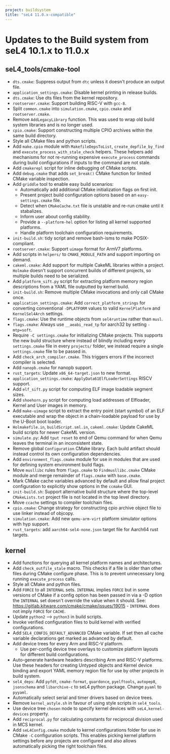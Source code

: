 ```yaml
---
project: buildsystem
title: "seL4 11.0.x-compatible"
---
```

# Updates to the Build system from seL4 10.1.x to 11.0.x

## seL4_tools/cmake-tool
- `dts.cmake`: Suppress output from `dtc` unless it doesn't produce an output file.
- `application_settings.cmake`: Disable kernel printing in release builds.
- `dts.cmake`: Use dts files from the kernel repository.
- `rootserver.cmake`: Support building RISC-V with `gcc-8`.
- Split `common.cmake` into `simulation.cmake`, `cpio.cmake` and `rootserver.cmake`.
- Remove `AddLegacyLibrary` function. This was used to wrap old build system libraries and is no longer used.
- `cpio.cmake`: Support constructing multiple CPIO archives within the same build directory.
- Style all CMake files and python scripts.
- Add `make.cpio` module with `MakefileDepsToList`, `create_depfile_by_find` and `execute_process_with_stale_check` helpers.
  These helpers add mechanisms for not re-running expensive `execute_process` commands during build
  configurations if inputs to the command are not stale.
- Add `cmakerepl` script for inline debugging of CMake scripts.
- Add `debug.cmake` that adds `set_break()` CMake function for limited CMake variable inspection.
- Add `griddle` tool to enable easy build scenarios:
  - Automatically add additional CMake initialization flags on first init.
  - Present project build configuration options based on an `easy-settings.cmake` file.
  - Detect when `CMakeCache.txt` file is unstable and re-run cmake until it stabalizes.
  - Inform user about config stability.
  - Provide a `--platform-hel` option for listing all kernel supported platforms.
  - Handle platform toolchain configuration requirements.
- `init-build.sh`: tidy script and remove bash-isms to make POSIX-compliant.
- `rootserver.cmake`: Support `uimage` format for ArmV7 platforms.
- Add scripts in `helpers/` to `CMAKE_MODULE_PATH` and support importing on demand.
- `cakeml.cmake`: Add support for multiple CakeML libraries within a project.
  `Holmake` doesn't support concurrent builds of different projects, so multiple builds need to be serialized.
- Add `platform_sift.py` script for extracting platform memory region descriptions from a YAML file outputted by kernel build.
- `init-build.sh`: Remove multiple CMake invocations and only call CMake once.
- `application_settings.cmake`: Add `correct_platform_strings` for converting conventional `-DPLATFORM` values to
  valid `KernelPlatform` and `KernelSel4Arch` settings.
- `flags.cmake`: Use the runtime objects from `sel4runtime` rather than `musl`.
- `flags.cmake`: Always use `__aeabi_read_tp` for aarch32 by setting `-mtp=soft`.
- Require `-C settings.cmake` for initializing CMake projects.
  This supports the new build structure where instead of blindly including
  every `settings.cmake` file in every `projects/` folder, we instead require a single `settings.cmake` file to be passed in.
- Add `check_arch_compiler.cmake`. This triggers errors if the incorrect compiler is selected.
- Add `nanopb.cmake` for nanopb support.
- `rust_targets`: Update `x86_64-target.json` to new format.
- `application_settings.cmake`: `ApplyData61ElfLoaderSettings` RISCV support.
- Add `elf_sift.py` script for computing ELF image loadable segment sizes.
- Add `shoehorn.py` script for computing load addresses of Elfloader, Kernel and User images in memory.
- Add `make-uimage` script to extract the entry point (start symbol) of an ELF executable and wrap the object in a
    chain-loadable payload for use by the U-Boot boot loader.
- `Holmakefile.in`, `buildScript.sml.in`, `cakeml.cmake`: Update CakeML build scripts for newer CakeML version.
- `simulate.py`: Add `tput reset` to end of Qemu command for when Qemu leaves the terminal in an inconsistent state.
- Remove global `Configuration` CMake library. Each build artifact should instead control its own configuration dependencies.
- Add `environment_flags.cmake` module for use in modules that are used for defining system environment build flags.
- Move `musllibc` rules from `flags.cmake` to `Findmusllibc.cmake` CMake module and merge remainder of `flags.cmake` with `base.cmake`.
- Mark CMake cache variables advanced by default and allow final project configuration to explicitly show options in the `ccmake` GUI.
- `init-build.sh`: Support alternative build structure where the top-level `CMakeLists.txt` project file is not located in the top level directory.
- Move `ccache` settings to compiler toolchain files.
- `cpio.cmake`: Change strategy for constructing cpio archive object file to use linker instead of objcopy.
- `simulation.cmake`: Add new `qemu-arm-virt` platform simulator options with hyp support.
- `rust_targets`: add `aarch64-sel4-none.json` target file for Aarch64 rust targets.

## kernel

- Add functions for querying all kernel platform names and architectures.
- Add `check_outfile_stale` macro.
    This checks if a file is older than other files during CMake configure
    phase. This is to prevent unnecessary long running `execute_process`
    calls.
- Style all CMake and python files.
- Add `FORCE` to all `INTERNAL` sets.
    `INTERNAL` implies `FORCE` but in some versions of CMake if a config option
    has been passed in via a -D option the `INTERNAL` set doesn't override the
    value when it should.
    See: <https://gitlab.kitware.com/cmake/cmake/issues/19015> -
      `INTERNAL` does not imply `FORCE` for `CACHE`.
- Update `python2` --> `python3` in build scripts.
- Invoke verified configuration files to build kernel with verified configurations.
- Add `SEL4_CONFIG_DEFAULT_ADVANCED` CMake variable.  If set then all cache variable
  declarations get marked as advanced by default.
- Add device trees for every Arm and RISC-V platform.
  - Use per-config device tree overlays to customize platform layouts for different build configurations.
- Auto-generate hardware headers describing Arm and RISC-V platforms. Use these headers
  for creating Untyped objects and Kernel device binding and export YAML memory region
  file for use by other projects in build system.
- `sel4_deps`: Add `pyfdt`, `cmake-format`, `guardonce`, `pyelftools`, `autopep8`, `jsonschema` and `libarchive-c` to seL4 python package. Change `pyaml` to `pyyaml`.
- Automatically select serial and timer drivers based on device trees.
- Remove `kernel_astyle.sh` in favour of using style scripts in `sel4_tools`.
- Use device tree `chosen` node to specify kernel devices with `seL4,kernel-devices` property.
- Add `reciprocal.py` for calculating constants for reciprocal division used in MCS kernel.
- Add `seL4Config.cmake` module to kernel configurations folder for use in CMake `-C` configuration scripts.
  This enables picking kernel platform settings before any projects are configured and also allows
  automatically picking the right toolchain files.

